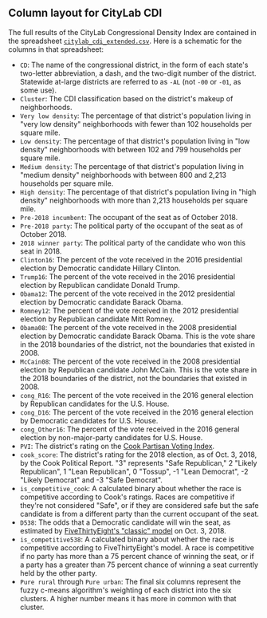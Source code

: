 ## Column layout for CityLab CDI

The full results of the CityLab Congressional Density Index are contained in the spreadsheet [`citylab_cdi_extended.csv`](https://github.com/theatlantic/citylab-data/blob/master/citylab-congress/citylab_cdi.csv). Here is a schematic for the columns in that spreadsheet:

- `CD`: The name of the congressional district, in the form of each state's two-letter abbreviation, a dash, and the two-digit number of the district. Statewide at-large districts are referred to as `-AL` (not `-00` or `-01`, as some use).
- `Cluster`: The CDI classification based on the district's makeup of neighborhoods.
- `Very low density`: The percentage of that district's population living in "very low density" neighborhoods with fewer than 102 households per square mile.
- `Low density`: The percentage of that district's population living in "low density" neighborhoods with between 102 and 799 households per square mile.
- `Medium density`: The percentage of that district's population living in "medium density" neighborhoods with between 800 and 2,213 households per square mile.
- `High density`: The percentage of that district's population living in "high density" neighborhoods with more than 2,213 households per square mile.
- `Pre-2018 incumbent`: The occupant of the seat as of October 2018.
- `Pre-2018 party`: The political party of the occupant of the seat as of October 2018.
- `2018 winner party`: The political party of the candidate who won this seat in 2018.
- `Clinton16`: The percent of the vote received in the 2016 presidential election by Democratic candidate Hillary Clinton.
- `Trump16`: The percent of the vote received in the 2016 presidential election by Republican candidate Donald Trump.
- `Obama12`: The percent of the vote received in the 2012 presidential election by Democratic candidate Barack Obama.
- `Romney12`: The percent of the vote received in the 2012 presidential election by Republican candidate Mitt Romney.
- `Obama08`: The percent of the vote received in the 2008 presidential election by Democratic candidate Barack Obama. This is the vote share in the 2018 boundaries of the district, not the boundaries that existed in 2008.
- `McCain08`: The percent of the vote received in the 2008 presidential election by Republican candidate John McCain. This is the vote share in the 2018 boundaries of the district, not the boundaries that existed in 2008.
- `cong_R16`: The percent of the vote received in the 2016 general election by Republican candidates for the U.S. House.
- `cong_D16`: The percent of the vote received in the 2016 general election by Democratic candidates for U.S. House.
- `cong_Other16`: The percent of the vote received in the 2016 general election by non-major-party candidates for U.S. House.
- `PVI`: The district's rating on the [Cook Partisan Voting Index](https://en.wikipedia.org/wiki/Cook_Partisan_Voting_Index).
- `cook_score`: The district's rating for the 2018 election, as of Oct. 3, 2018, by the Cook Political Report. "3" represents "Safe Republican," 2 "Likely Republican", 1 "Lean Republican", 0 "Tossup", -1 "Lean Democrat", -2 "Likely Democrat" and -3 "Safe Democrat".
- `is_competitive_cook`: A calculated binary about whether the race is competitive according to Cook's ratings. Races are competitive if they're not considered "Safe", or if they are considered safe but the safe candidate is from a different party than the current occupant of the seat.
- `D538`: The odds that a Democratic candidate will win the seat, as estimated by [FiveThirtyEight's "classic" model](https://projects.fivethirtyeight.com/2018-midterm-election-forecast/house/?ex_cid=rrpromo) on Oct. 3, 2018.
- `is_competitive538`: A calculated binary about whether the race is competitive according to FiveThirtyEight's model. A race is competitive if no party has more than a 75 percent chance of winning the seat, or if a party has a greater than 75 percent chance of winning a seat currently held by the other party.
- `Pure rural` through `Pure urban`: The final six columns represent the fuzzy c-means algorithm's weighting of each district into the six clusters. A higher number means it has more in common with that cluster.
